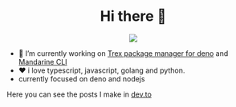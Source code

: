 <h1 align="center">Hi there 👋</h1>
<p align="center">
  <img src="https://i.ibb.co/2tMT2T7/banner-1.png" align="center" />
</p>

- 🔭 I’m currently working on [Trex package manager for deno](https://crewdevio.vercel.app/projects/Trex) and [Mandarine CLI](https://mandarineframework.gitbook.io/mandarine-ts/mandarine-cli)
- ❤ i love typescript, javascript, golang and python.
- currently focused on deno and nodejs

Here you can see the posts I make in [dev.to](https://dev.to/buttercubz)
